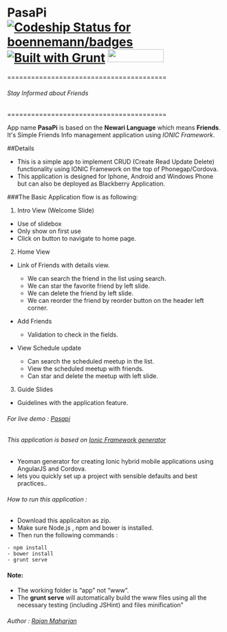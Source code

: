 # PasaPi [![Codeship Status for boennemann/badges](https://www.codeship.io/projects/2975f190-646d-0131-452c-7a6d2bba8338/status?branch=master)](https://codeship.com/projects/132656) [![Built with Grunt](https://cdn.gruntjs.com/builtwith.png)](http://gruntjs.com/) <img src="http://benschwarz.github.io/bower-badges/badge@2x.png" width="130" height="30"> 
========================================
###### Stay Informed about Friends  
========================================

App name **PasaPi** is based on the **Newari Language** which means **Friends**. It's Simple Friends Info management application using *IONIC Framework*.

##Details

* This is a simple app to implement CRUD (Create Read Update Delete) functionality using IONIC Framework on the top of Phonegap/Cordova.
* This application is designed for Iphone, Android and Windows Phone but can also be deployed as Blackberry Application.

###The Basic Application flow is as following:

1.  Intro View (Welcome Slide)
  * Use of slidebox
  * Only show on first use
  * Click on button to navigate to home page.

2.  Home View
  * Link of Friends with details view.
    * We can search the friend in the list using search.
    * We can star the favorite friend by left slide.
    * We can delete the friend by left slide.
    * We can reorder the friend by reorder button on the header left corner. 

  * Add Friends
    * Validation to check in the fields.

  * View Schedule update
    * Can search the scheduled meetup in the list.
    * View the scheduled meetup with friends.
    * Can star and delete the meetup with left slide.

3.  Guide Slides
  * Guidelines with the application feature.

###### For live demo : [Pasapi](https://pasapi.herokuapp.com)

###### This application is based on [Ionic Framework generator](https://github.com/diegonetto/generator-ionic) 

* Yeoman generator for creating Ionic hybrid mobile applications using AngularJS and Cordova.
* lets you quickly set up a project with sensible defaults and best practices..

###### How to run this application :
* Download this applicaiton as zip.
* Make sure Node.js , npm and bower is installed.
* Then run the following commands :
```
- npm install
- bower install
- grunt serve
```

#### Note:
* The working folder is “app” not “www”.
* The **grunt serve** will automatically build the www files using all the necessary testing (including JSHint) and files minification” 

###### Author : [Rajan Maharjan](http://mrajan.com.np/)
